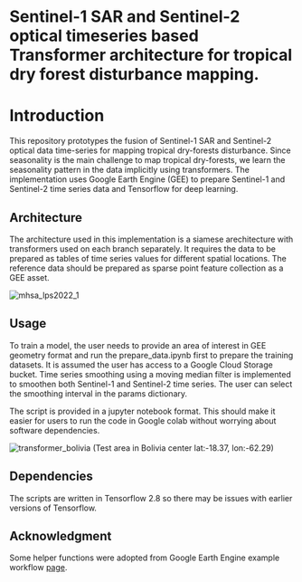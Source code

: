 # Sentinel-1 SAR and Sentinel-2 optical timeseries based Transformer architecture for tropical dry forest disturbance mapping.

# Introduction

This repository prototypes the fusion of Sentinel-1 SAR and Sentinel-2 optical data time-series for mapping tropical dry-forests disturbance. Since seasonality is the main challenge to map tropical dry-forests, we learn the seasonality pattern in the data implicitly using transformers. The implementation uses Google Earth Engine (GEE) to prepare Sentinel-1 and Sentinel-2 time series data and Tensorflow for deep learning. 

## Architecture

The architecture used in this implementation is a siamese arechitecture with transformers used on each branch separately. It requires the data to be prepared as tables of time series values for different spatial locations. The reference data should be prepared as sparse point feature collection as a GEE asset.

![mhsa_lps2022_1](https://user-images.githubusercontent.com/48068921/190612508-0843559a-3107-4c19-a006-e1d4206f6413.png)

## Usage

To train a model, the user needs to provide an area of interest in GEE geometry format and run the prepare_data.ipynb first to prepare the training datasets. It is assumed the user has access to a Google Cloud Storage bucket. Time series smoothing using a moving median filter is implemented to smoothen both Sentinel-1 and Sentinel-2 time series. The user can select the smoothing interval in the params dictionary. 

The script is provided in a jupyter notebook format. This should make it easier for users to run the code in Google colab without worrying about software dependencies.

![transformer_bolivia](https://user-images.githubusercontent.com/48068921/190647263-e11ea956-d831-4521-9988-4fc0796b958f.png)
(Test area in Bolivia center lat:-18.37, lon:-62.29)

## Dependencies

The scripts are written in Tensorflow 2.8 so there may be issues with earlier versions of Tensorflow. 

## Acknowledgment
Some helper functions were adopted from Google Earth Engine example workflow [page](https://developers.google.com/earth-engine/guides/tf_examples).
